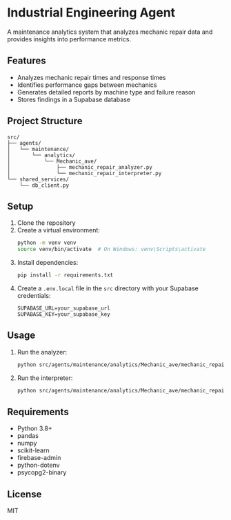 # Industrial Engineering Agent

A maintenance analytics system that analyzes mechanic repair data and provides insights into performance metrics.

## Features

- Analyzes mechanic repair times and response times
- Identifies performance gaps between mechanics
- Generates detailed reports by machine type and failure reason
- Stores findings in a Supabase database

## Project Structure

```
src/
├── agents/
│   └── maintenance/
│       └── analytics/
│           └── Mechanic_ave/
│               ├── mechanic_repair_analyzer.py
│               └── mechanic_repair_interpreter.py
└── shared_services/
    └── db_client.py
```

## Setup

1. Clone the repository
2. Create a virtual environment:
   ```bash
   python -m venv venv
   source venv/bin/activate  # On Windows: venv\Scripts\activate
   ```
3. Install dependencies:
   ```bash
   pip install -r requirements.txt
   ```
4. Create a `.env.local` file in the `src` directory with your Supabase credentials:
   ```
   SUPABASE_URL=your_supabase_url
   SUPABASE_KEY=your_supabase_key
   ```

## Usage

1. Run the analyzer:
   ```bash
   python src/agents/maintenance/analytics/Mechanic_ave/mechanic_repair_analyzer.py
   ```

2. Run the interpreter:
   ```bash
   python src/agents/maintenance/analytics/Mechanic_ave/mechanic_repair_interpreter.py
   ```

## Requirements

- Python 3.8+
- pandas
- numpy
- scikit-learn
- firebase-admin
- python-dotenv
- psycopg2-binary

## License

MIT 